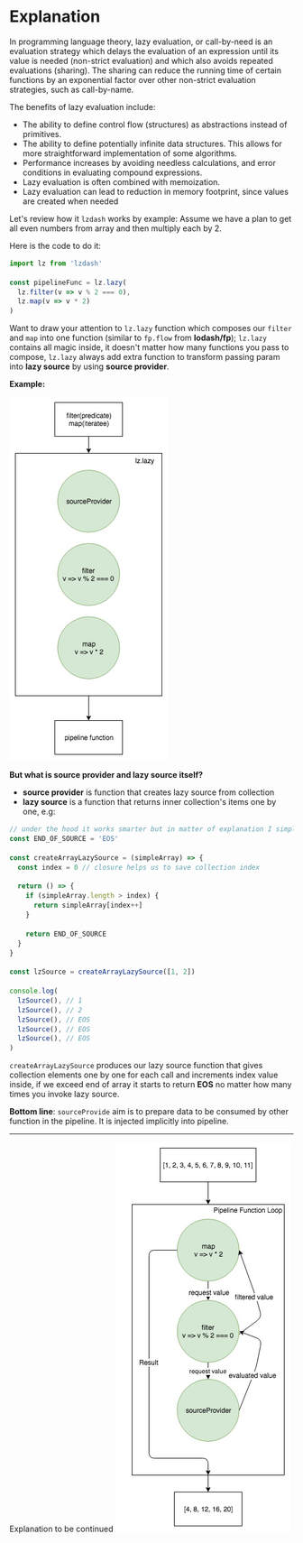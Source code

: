 # Explanation


In programming language theory, lazy evaluation, or call-by-need is an evaluation strategy which delays the evaluation of an expression until its value is needed (non-strict evaluation) and which also avoids repeated evaluations (sharing). The sharing can reduce the running time of certain functions by an exponential factor over other non-strict evaluation strategies, such as call-by-name.

The benefits of lazy evaluation include:

- The ability to define control flow (structures) as abstractions instead of primitives.
- The ability to define potentially infinite data structures. This allows for more straightforward implementation of some algorithms.
- Performance increases by avoiding needless calculations, and error conditions in evaluating compound expressions.
- Lazy evaluation is often combined with memoization.
- Lazy evaluation can lead to reduction in memory footprint, since values are created when needed

Let's review how it `lzdash` works by example:
Assume we have a plan to get all even numbers from array and then multiply each by 2.

Here is the code to do it:
```javascript
import lz from 'lzdash'

const pipelineFunc = lz.lazy(
  lz.filter(v => v % 2 === 0),
  lz.map(v => v * 2)
)
```

Want to draw your attention to `lz.lazy` function which composes our `filter` and `map` into one function (similar to `fp.flow` from **lodash/fp**); `lz.lazy` contains all magic inside, it doesn't matter how many functions you pass to compose, `lz.lazy` always add extra function to transform passing param into __lazy source__ by using __source provider__.

**Example:**

![Pipeline function initialization](/docs/img/first-step.jpeg "lz.lazy")

**But what is source provider and lazy source itself?**  
- __source provider__ is function that creates lazy source from collection
- __lazy source__ is a function that returns inner collection's items one by one, e.g:
```javascript
// under the hood it works smarter but in matter of explanation I simplify source provider
const END_OF_SOURCE = 'EOS'

const createArrayLazySource = (simpleArray) => {
  const index = 0 // closure helps us to save collection index

  return () => {
    if (simpleArray.length > index) {
      return simpleArray[index++]
    }

    return END_OF_SOURCE
  }
}

const lzSource = createArrayLazySource([1, 2])

console.log(
  lzSource(), // 1
  lzSource(), // 2
  lzSource(), // EOS
  lzSource(), // EOS
  lzSource(), // EOS
)

```

`createArrayLazySource` produces our lazy source function that gives collection elements one by one for
each call and increments index value inside, if we exceed end of array it starts to return __EOS__ no matter how many times you invoke lazy source.

**Bottom line**: `sourceProvide` aim is to prepare data to be consumed by other function in the pipeline. It is injected implicitly into pipeline.

---
Explanation to be continued
![Pipeline function evaluation](/docs/img/sec-step.jpeg "pl([1,2,3,4,5,6,7,8,9,10,11])")
